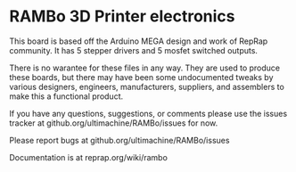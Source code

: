 RAMBo 3D Printer electronics
=====

This board is based off the Arduino MEGA design and work of RepRap community. It has 5 stepper drivers and 5 mosfet switched outputs.

There is no warantee for these files in any way. They are used to produce these boards, but there may have been some undocumented tweaks by various designers, engineers, manufacturers, suppliers, and assemblers to make this a functional product.

If you have any questions, suggestions, or comments please use the issues tracker at github.org/ultimachine/RAMBo/issues for now.

Please report bugs at github.org/ultimachine/RAMBo/issues

Documentation is at reprap.org/wiki/rambo
